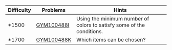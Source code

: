 | Difficulty | Problems | Hints |
| -------- | -------- | -------- |
| *1500 | [GYM100488I](https://codeforces.com/gym/100488/problem/I) | Using the minimum number of colors to satisfy some of the conditions. |
| *1700 | [GYM100488K](https://codeforces.com/gym/100488/problem/K) | Which items can be chosen? |
